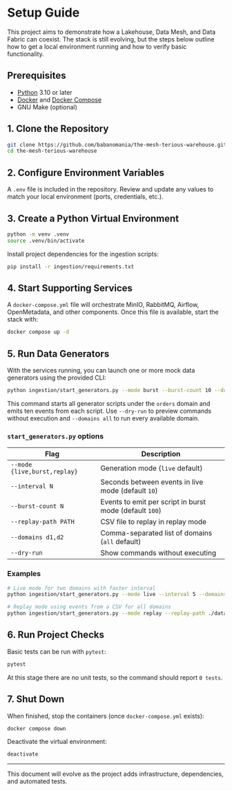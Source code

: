 # Setup Guide

This project aims to demonstrate how a Lakehouse, Data Mesh, and Data Fabric can coexist. The stack is still evolving, but the steps below outline how to get a local environment running and how to verify basic functionality.

## Prerequisites

- [Python](https://www.python.org/) 3.10 or later
- [Docker](https://docs.docker.com/get-docker/) and [Docker Compose](https://docs.docker.com/compose/)
- GNU Make (optional)

## 1. Clone the Repository

```bash
git clone https://github.com/babanomania/the-mesh-terious-warehouse.git
cd the-mesh-terious-warehouse
```

## 2. Configure Environment Variables

A `.env` file is included in the repository. Review and update any values to match your local environment (ports, credentials, etc.).

## 3. Create a Python Virtual Environment

```bash
python -m venv .venv
source .venv/bin/activate
```

Install project dependencies for the ingestion scripts:

```bash
pip install -r ingestion/requirements.txt
```

## 4. Start Supporting Services

A `docker-compose.yml` file will orchestrate MinIO, RabbitMQ, Airflow, OpenMetadata, and other components. Once this file is available, start the stack with:

```bash
docker compose up -d
```

## 5. Run Data Generators

With the services running, you can launch one or more mock data generators using
the provided CLI:

```bash
python ingestion/start_generators.py --mode burst --burst-count 10 --domains orders
```

This command starts all generator scripts under the `orders` domain and emits
ten events from each script. Use `--dry-run` to preview commands without
execution and `--domains all` to run every available domain.

### `start_generators.py` options

| Flag | Description |
| ---- | ----------- |
| `--mode {live,burst,replay}` | Generation mode (`live` default) |
| `--interval N` | Seconds between events in live mode (default `10`) |
| `--burst-count N` | Events to emit per script in burst mode (default `100`) |
| `--replay-path PATH` | CSV file to replay in replay mode |
| `--domains d1,d2` | Comma-separated list of domains (`all` default) |
| `--dry-run` | Show commands without executing |

### Examples

```bash
# Live mode for two domains with faster interval
python ingestion/start_generators.py --mode live --interval 5 --domains orders,returns

# Replay mode using events from a CSV for all domains
python ingestion/start_generators.py --mode replay --replay-path ./data/orders.csv --domains all
```

## 6. Run Project Checks

Basic tests can be run with `pytest`:

```bash
pytest
```

At this stage there are no unit tests, so the command should report `0 tests`.

## 7. Shut Down

When finished, stop the containers (once `docker-compose.yml` exists):

```bash
docker compose down
```

Deactivate the virtual environment:

```bash
deactivate
```

---

This document will evolve as the project adds infrastructure, dependencies, and automated tests.
